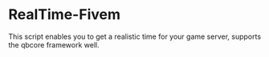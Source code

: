 # RealTime-Fivem
This script enables you to get a realistic time for your game server, supports the qbcore framework well.
